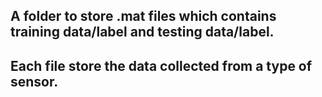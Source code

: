 ## A folder to store .mat files which contains training data/label and testing data/label.
## Each file store the data collected from a type of sensor.
